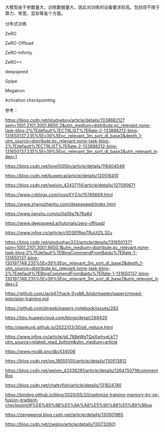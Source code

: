 



大模型由于参数量大，训练数据量大，因此对训练的设备要求较高。包括但不限于算力、带宽、显存等各个方面。

分布式训练

ZeRO

ZeRO-Offload

ZeRO-Infinity

ZeRO++

deepspeed

Gpipe

Megatron

Activation checkpointing































参考：

https://blog.csdn.net/studyeboy/article/details/133888212?spm=1001.2101.3001.6650.2&utm_medium=distribute.pc_relevant.none-task-blog-2%7Edefault%7ECTRLIST%7ERate-2-133888212-blog-131650137.235%5Ev39%5Epc_relevant_3m_sort_dl_base2&depth_1-utm_source=distribute.pc_relevant.none-task-blog-2%7Edefault%7ECTRLIST%7ERate-2-133888212-blog-131650137.235%5Ev39%5Epc_relevant_3m_sort_dl_base2&utm_relevant_index=1

https://blog.csdn.net/love1005lin/article/details/116404049

https://blog.csdn.net/kuweicai/article/details/120516410

https://blog.csdn.net/weixin_42437114/article/details/127590671

https://www.cnblogs.com/rossiXYZ/p/15785669.html

https://www.zhangzhenhu.com/deepspeed/index.html

https://www.jianshu.com/p/0a56a7b78a6d

https://www.deepspeed.ai/tutorials/zero-offload/

https://www.infoq.cn/article/c5DSEfRgsTRuUIZlL3Zu

https://blog.csdn.net/qinduohao333/article/details/131650137?spm=1001.2101.3001.6650.1&utm_medium=distribute.pc_relevant.none-task-blog-2%7Edefault%7EBlogCommendFromBaidu%7ERate-1-131650137-blog-130197748.235%5Ev39%5Epc_relevant_3m_sort_dl_base2&depth_1-utm_source=distribute.pc_relevant.none-task-blog-2%7Edefault%7EBlogCommendFromBaidu%7ERate-1-131650137-blog-130197748.235%5Ev39%5Epc_relevant_3m_sort_dl_base2&utm_relevant_index=2

https://github.com/Jack47/hack-SysML/blob/master/papers/mixed-precision-training.md

https://github.com/dyweb/papers-notebook/issues/282

https://bbs.huaweicloud.com/blogs/detail/269420

http://qiankunli.github.io/2022/03/30/all_reduce.html

https://www.infoq.cn/article/gjL788eWgTQqXwhvqLkT?utm_source=related_read_bottom&utm_medium=article

https://www.modb.pro/db/434006

https://blog.csdn.net/qq_18555105/article/details/130513812

https://blog.csdn.net/weixin_43336281/article/details/126475071#commentBox

https://blog.csdn.net/chattyfish/article/details/131824740

https://bindog.github.io/blog/2020/05/20/optimize-training-memory-by-op-fusion-gradient-checkpoint/#%E6%89%8B%E5%8A%A8%E5%90%88%E5%B9%B6op

https://zengwenqi.blog.csdn.net/article/details/130501965

https://blog.csdn.net/zwqjoy/article/details/130732601





